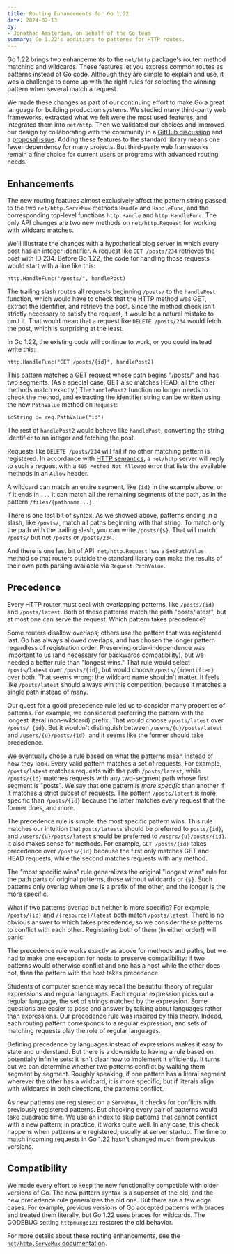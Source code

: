 ```yaml
---
title: Routing Enhancements for Go 1.22
date: 2024-02-13
by:
- Jonathan Amsterdam, on behalf of the Go team
summary: Go 1.22's additions to patterns for HTTP routes.
---
```


Go 1.22 brings two enhancements to the `net/http` package's router: method
matching and wildcards. These features let you express common routes as
patterns instead of Go code. Although they are simple to explain and use,
it was a challenge to come up with the right rules for selecting the winning
pattern when several match a request.

We made these changes as part of our continuing effort to make Go a great
language for building production systems. We studied many third-party web
frameworks, extracted what we felt were the most used features, and integrated
them into `net/http`. Then we validated our choices and improved our design by
collaborating with the community in a [GitHub discussion](
https://github.com/golang/go/discussions/60227) and a [proposal issue](/issue/61410).
Adding these features to the standard library means one fewer dependency for
many projects. But third-party web frameworks remain a fine choice for current
users or programs with advanced routing needs.

## Enhancements

The new routing features almost exclusively affect the pattern string passed
to the two `net/http.ServeMux` methods `Handle` and `HandleFunc`, and the
corresponding top-level functions `http.Handle` and `http.HandleFunc`. The only
API changes are two new methods on `net/http.Request` for working with wildcard
matches.

We'll illustrate the changes with a hypothetical blog server in which every post
has an integer identifier. A request like `GET /posts/234` retrieves the post with
ID 234. Before Go 1.22, the code for handling those requests would start with a
line like this:

    http.HandleFunc("/posts/", handlePost)

The trailing slash routes all requests beginning `/posts/` to the `handlePost`
function, which would have to check that the HTTP method was GET, extract
the identifier, and retrieve the post. Since the method check isn't strictly
necessary to satisfy the request, it would be a natural mistake to omit it. That
would mean that a request like `DELETE /posts/234` would fetch the post, which
is surprising at the least.

In Go 1.22, the existing code will continue to work, or you could instead write this:

    http.HandleFunc("GET /posts/{id}", handlePost2)

This pattern matches a GET request whose path begins "/posts/" and has two
segments. (As a special case, GET also matches HEAD; all the other methods match
exactly.) The `handlePost2` function no longer needs to check the method, and
extracting the identifier string can be written using the new `PathValue` method
on `Request`:

    idString := req.PathValue("id")

The rest of `handlePost2` would behave like `handlePost`, converting the string
identifier to an integer and fetching the post.

Requests like `DELETE /posts/234` will fail if no other matching pattern is
registered. In accordance with [HTTP semantics](
https://httpwg.org/specs/rfc9110.html#status.405), a `net/http` server will reply
to such a request with a `405 Method Not Allowed` error that lists the available methods
in an `Allow` header.

A wildcard can match an entire segment, like `{id}` in the example above, or if
it ends in `...` it can match all the remaining segments of the path, as in the
pattern `/files/{pathname...}`.

There is one last bit of syntax. As we showed above, patterns ending in a slash,
like `/posts/`, match all paths beginning with that string. To match only the
path with the trailing slash, you can write `/posts/{$}`. That will match
`/posts/` but not `/posts` or `/posts/234`.

And there is one last bit of API: `net/http.Request` has a `SetPathValue` method
so that routers outside the standard library can make the results of their own
path parsing available via `Request.PathValue`.

## Precedence

Every HTTP router must deal with overlapping patterns, like `/posts/{id}` and
`/posts/latest`. Both of these patterns match the path "posts/latest", but at most
one can serve the request. Which pattern takes precedence?

Some routers disallow overlaps; others use the pattern that was registered last.
Go has always allowed overlaps, and has chosen the longer pattern regardless
of registration order. Preserving order-independence was important to us (and
necessary for backwards compatibility), but we needed a better rule than
"longest wins." That rule would select `/posts/latest` over `/posts/{id}`, but
would choose `/posts/{identifier}` over both. That seems wrong: the wildcard
name shouldn't matter. It feels like `/posts/latest` should always win this
competition, because it matches a single path instead of many.

Our quest for a good precedence rule led us to consider many properties of
patterns. For example, we considered preferring the pattern with the longest
literal (non-wildcard) prefix. That would choose `/posts/latest` over `/posts/
{id}`. But it wouldn't distinguish between `/users/{u}/posts/latest` and
`/users/{u}/posts/{id}`, and it seems like the former should take precedence.

We eventually chose a rule based on what the patterns mean instead of how they
look. Every valid pattern matches a set of requests. For example,
`/posts/latest` matches requests with the path `/posts/latest`, while `/posts/{id}`
matches requests with any two-segment path whose first segment is "posts". We
say that one pattern is _more specific_ than another if it matches a strict subset
of requests. The pattern `/posts/latest` is more specific than `/posts/{id}`
because the latter matches every request that the former does, and more.

The precedence rule is simple: the most specific pattern wins. This rule
matches our intuition that `posts/latests` should be preferred to `posts/{id}`,
and `/users/{u}/posts/latest` should be preferred to `/users/{u}/posts/{id}`.
It also makes sense for methods. For example, `GET /posts/{id}` takes
precedence over `/posts/{id}` because the first only matches GET and HEAD
requests, while the second matches requests with any method.

The "most specific wins" rule generalizes the original "longest wins" rule for
the path parts of original patterns, those without wildcards or `{$}`. Such
patterns only overlap when one is a prefix of the other, and the longer is the
more specific.

What if two patterns overlap but neither is more specific? For example, `/posts/{id}`
and `/{resource}/latest` both match `/posts/latest`. There is no obvious answer to
which takes precedence, so we consider these patterns to conflict with each other.
Registering both of them (in either order!) will panic.

The precedence rule works exactly as above for methods and paths, but we had to
make one exception for hosts to preserve compatibility: if two patterns would
otherwise conflict and one has a host while the other does not, then the pattern
with the host takes precedence.

Students of computer science may recall the beautiful theory of regular
expressions and regular languages. Each regular expression picks out a regular
language, the set of strings matched by the expression. Some questions are
easier to pose and answer by talking about languages rather than expressions.
Our precedence rule was inspired by this theory. Indeed, each routing pattern
corresponds to a regular expression, and sets of matching requests play the role of
regular languages.

Defining precedence by languages instead of expressions makes it easy to state
and understand. But there is a downside to having a rule based on potentially
infinite sets: it isn't clear how to implement it efficiently. It turns out we
can determine whether two patterns conflict by walking them segment by segment.
Roughly speaking, if one pattern has a literal segment wherever the other has a
wildcard, it is more specific; but if literals align with wildcards in both
directions, the patterns conflict.

As new patterns are registered on a `ServeMux`, it checks for conflicts with previously
registered patterns. But checking every pair of patterns would take quadratic
time. We use an index to skip patterns that cannot conflict with a new pattern;
in practice, it works quite well. In any case, this check happens when
patterns are registered, usually at server startup. The time to match incoming
requests in Go 1.22 hasn't changed much from previous versions.

## Compatibility

We made every effort to keep the new functionality compatible with older
versions of Go. The new pattern syntax is a superset of the old, and the new
precedence rule generalizes the old one. But there are a few edge cases. For
example, previous versions of Go accepted patterns with braces and treated
them literally, but Go 1.22 uses braces for wildcards. The GODEBUG setting
`httpmuxgo121` restores the old behavior.

For more details about these routing enhancements, see the [`net/http.ServeMux`
documentation](/pkg/net/http#ServeMux).


